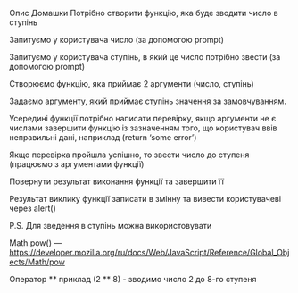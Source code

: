 Опис Домашки
Потрібно створити функцію, яка буде зводити число в ступінь

Запитуємо у користувача число (за допомогою prompt)

Запитуємо у користувача ступінь, в який це число потрібно звести (за допомогою prompt)

Створюємо функцію, яка приймає 2 аргументи (число, ступінь)

Задаємо аргументу, який приймає ступінь значення за замовчуванням.

Усередині функції потрібно написати перевірку, якщо аргументи не є числами завершити функцію із зазначенням того, що користувач ввів неправильні дані, наприклад (return ‘some error’)

Якщо перевірка пройшла успішно, то звести число до ступеня (працюємо з аргументами функції)

Повернути результат виконання функції та завершити її

Результат виклику функції записати в змінну та вивести користувачеві через alert()

P.S. Для зведення в ступінь можна використовувати

Math.pow() — https://developer.mozilla.org/ru/docs/Web/JavaScript/Reference/Global_Objects/Math/pow

Оператор ** приклад (2 ** 8) - зводимо число 2 до 8-го ступеня